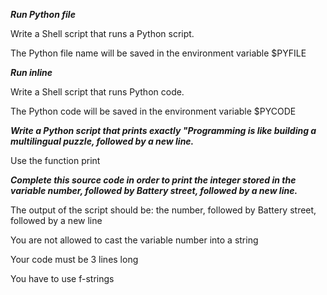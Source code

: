 ***Run Python file***

Write a Shell script that runs a Python script.

The Python file name will be saved in the environment variable $PYFILE

***Run inline***

Write a Shell script that runs Python code.

The Python code will be saved in the environment variable $PYCODE

***Write a Python script that prints exactly "Programming is like building a multilingual puzzle, followed by a new line.***

Use the function print

***Complete this source code in order to print the integer stored in the variable number, followed by Battery street, followed by a new line.***

The output of the script should be: the number, followed by Battery street, followed by a new line

You are not allowed to cast the variable number into a string

Your code must be 3 lines long

You have to use f-strings
